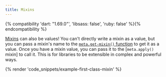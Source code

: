 ```yaml
---
title: Mixins
---
```


{% compatibility 'dart: "1.69.0"', 'libsass: false', 'ruby: false' %}{% endcompatibility %}

[Mixins] can also be values! You can't directly write a mixin as a value, but
you can pass a mixin's name to the [`meta.get-mixin()` function] to get it as a
value. Once you have a mixin value, you can pass it to the [`meta.apply()`
mixin] to call it. This is for libraries to be extensible in complex and
powerful ways.

[Mixins]: /documentation/at-rules/mixin
[`meta.get-mixin()` function]: /documentation/modules/meta#get-mixin
[`meta.apply()` function]: /documentation/modules/meta#apply

{% render 'code_snippets/example-first-class-mixin' %}
